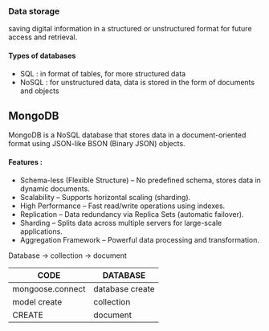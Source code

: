 ### Data storage

saving digital information in a structured or unstructured format for future access and retrieval.

#### Types of databases
- SQL : in format of tables, for more structured data
- NoSQL : for unstructured data, data is stored in the form of documents and objects


## MongoDB

MongoDB is a NoSQL database that stores data in a document-oriented format using JSON-like BSON (Binary JSON) objects. 

#### Features :
- Schema-less (Flexible Structure) – No predefined schema, stores data in dynamic documents.
- Scalability – Supports horizontal scaling (sharding).
- High Performance – Fast read/write operations using indexes.
- Replication – Data redundancy via Replica Sets (automatic failover).
- Sharding – Splits data across multiple servers for large-scale applications.
- Aggregation Framework – Powerful data processing and transformation.

Database -> collection -> document

|CODE             |  DATABASE       |
|-----------------|-----------------|
|mongoose.connect | database create |
|model create     | collection      |
|CREATE           | document        |
